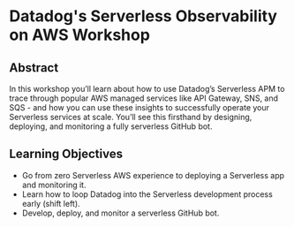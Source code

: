 # Datadog's Serverless Observability on AWS Workshop

## Abstract
In this workshop you’ll learn about how to use Datadog’s Serverless APM to trace through popular AWS managed services like API Gateway, SNS, and SQS - and how you can use these insights to successfully operate your Serverless services at scale. You’ll see this firsthand by designing, deploying, and monitoring a fully serverless GitHub bot.

## Learning Objectives
- Go from zero Serverless AWS experience to deploying a Serverless app and monitoring it.
- Learn how to loop Datadog into the Serverless development process early (shift left).
- Develop, deploy, and monitor a serverless GitHub bot.
